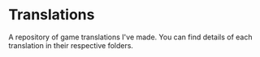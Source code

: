 # Translations
A repository of game translations I've made. You can find details of each translation in their respective folders.

